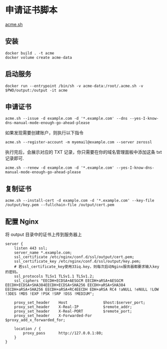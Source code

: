 # 申请证书脚本

[acme.sh](https://github.com/acmesh-official/acme.sh)

## 安装

```shell
docker build . -t acme
docker volume create acme-data
```

## 启动服务

```shell
docker run --entrypoint /bin/sh -v acme-data:/root/.acme.sh -v $PWD/output:/output -it acme
```

## 申请证书

```shell
acme.sh --issue -d example.com -d '*.example.com' --dns --yes-I-know-dns-manual-mode-enough-go-ahead-please
```

如果发现需要创建账户，则执行以下指令

```shell
acme.sh --register-account -m myemail@example.com --server zerossl
```

执行完后，会展示对应的 TXT 记录，你只需要在你的域名管理面板中添加这条 txt 记录即可.

```shell
acme.sh --renew -d example.com -d '*.example.com' --yes-I-know-dns-manual-mode-enough-go-ahead-please
```

## 复制证书

```shell
acme.sh --install-cert -d example.com -d '*.example.com' --key-file /output/key.pem --fullchain-file /output/cert.pem
```

## 配置 Nginx

将 output 目录中的证书上传到服务器上

```nginx configuration
server {
    listen 443 ssl;
    server_name *.example.com;
    ssl_certificate /etc/nginx/conf.d/ssl/output/cert.pem;
    ssl_certificate_key /etc/nginx/conf.d/ssl/output/key.pem;
    # 若ssl_certificate_key使用33iq.key，则每次启动Nginx服务器都要求输入key的密码。
    ssl_protocols TLSv1 TLSv1.1 TLSv1.2;
    ssl_ciphers "EECDH+ECDSA+AESGCM EECDH+aRSA+AESGCM EECDH+ECDSA+SHA384EECDH+ECDSA+SHA256 EECDH+aRSA+SHA384 EECDH+aRSA+SHA256 EECDH+aRSA+RC4EECDH EDH+aRSA RC4 !aNULL !eNULL !LOW !3DES !MD5 !EXP !PSK !SRP !DSS !MEDIUM";

    proxy_set_header    Host                $host:$server_port;
    proxy_set_header    X-Real-IP           $remote_addr;
    proxy_set_header    X-Real-PORT         $remote_port;
    proxy_set_header    X-Forwarded-For     $proxy_add_x_forwarded_for;

    location / {
        proxy_pass      http://127.0.0.1:80;
    }
}

```
